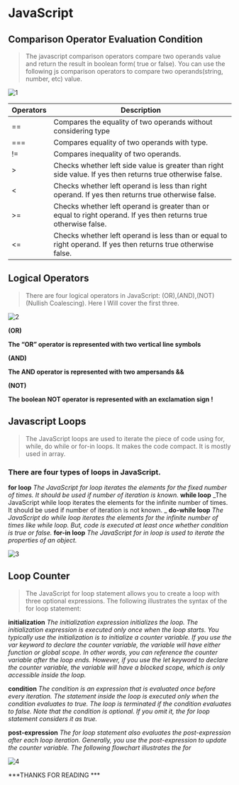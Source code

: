# JavaScript 
## Comparison Operator Evaluation Condition
> The javascript comparison operators compare two operands value and return the result in boolean form( true or false).
 You can use the following js comparison operators to compare two operands(string, number, etc) value.

![1](https://www.tutsmake.com/wp-content/uploads/2020/05/Comparison-Operators-JavaScript.jpeg)

Operators       | Description
---------------|-----------------------
==|Compares the equality of two operands without considering type
===|Compares equality of two operands with type.
!=|Compares inequality of two operands.
>|Checks whether left side value is greater than right side value. If yes then returns true otherwise false.
<|Checks whether left operand is less than right operand. If yes then returns true otherwise false.
>=|Checks whether left operand is greater than or equal to right operand. If yes then returns true otherwise false.
<=|Checks whether left operand is less than or equal to right operand. If yes then returns true otherwise false.

## Logical Operators

>There are four logical operators in JavaScript: (OR),(AND),(NOT)(Nullish Coalescing). Here I Will cover the first three.

![2](https://cdn.educba.com/academy/wp-content/uploads/2020/01/Logical-Operators-in-JavaScript.jpg)

**(OR)**

**The “OR” operator is represented with two vertical line symbols**

**(AND)**

**The AND operator is represented with two ampersands &&**

**(NOT)**

**The boolean NOT operator is represented with an exclamation sign !**

## Javascript Loops
> The JavaScript loops are used to iterate the piece of code using for, while, do while or for-in loops. It makes the code compact. It is mostly used in array.

### There are four types of loops in JavaScript.
**for loop**
_The JavaScript for loop iterates the elements for the fixed number of times. It should be used if number of iteration is known._
**while loop**
_The JavaScript while loop iterates the elements for the infinite number of times. It should be used if number of iteration is not known. _
**do-while loop**
_The JavaScript do while loop iterates the elements for the infinite number of times like while loop. But, code is executed at least once whether condition is true or false._
**for-in loop**
_The JavaScript for in loop is used to iterate the properties of an object._

![3](https://d2h0cx97tjks2p.cloudfront.net/blogs/wp-content/uploads/sites/2/2019/07/JavaScript-Loops.jpg)

## Loop Counter
> The JavaScript for loop statement allows you to create a loop with three optional expressions. The following illustrates the syntax of the for loop statement:


**initialization**
_The initialization expression initializes the loop. The initialization expression is executed only once when the loop starts. You typically use the initialization is to initialize a counter variable. If you use the var keyword to declare the counter variable, the variable will have either function or global scope. In other words, you can reference the counter variable after the loop ends. However, if you use the let keyword to declare the counter variable, the variable will have a blocked scope, which is only accessible inside the loop._

**condition**
_The condition is an expression that is evaluated once before every iteration. The statement inside the loop is executed only when the condition evaluates to true. The loop is terminated if the condition evaluates to false. Note that the condition is optional. If you omit it, the for loop statement considers it as true._

**post-expression**
_The for loop statement also evaluates the post-expression after each loop iteration. Generally, you use the post-expression to update the counter variable. The following flowchart illustrates the for_

![4](https://www.tutsmake.com/wp-content/uploads/2020/05/JavaScript-for-Loop.jpeg)


***THANKS FOR READING ***
